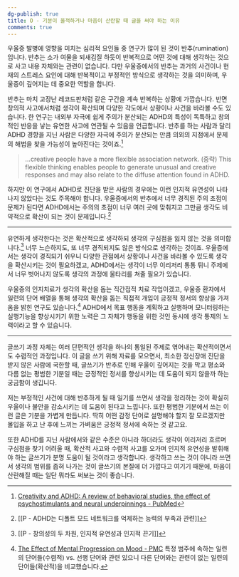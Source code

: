 ```yaml
---
dg-publish: true
title: O - 기분이 울적하거나 마음이 산란할 때 글을 써야 하는 이유
comments: true
---
```


우울증 발병에 영향을 미치는 심리적 요인들 중 연구가 많이 된 것이 반추(rumination)입니다. 반추는 소가 여물을 되새김질 하듯이 반복적으로 어떤 것에 대해 생각하는 것으로 사고 내용 자체와는 관련이 없습니다. 다만 우울증에서의 반추는 과거의 사건이나 현재의 스트레스 요인에 대해 반복적이고 부정적인 방식으로 생각하는 것을 의미하며,  우울증이 깊어지는 데 중요한 역할을 합니다. 

반추는 마치 고장난 레코드판처럼 같은 구간을 계속 반복하는 상황에 가깝습니다. 반면 창의적 사고에서처럼 생각이 확산되며 다양한 각도에서 상황이나 사건을 바라볼 수도 있습니다. 한 연구는 내외부 자극에 쉽게 주의가 분산되는 ADHD의 특성이 독특하고 창의적인 반응을 낳는 유연한 사고에 연관될 수 있음을 언급합니다. 반추를 하는 사람과 달리 ADHD 경향을 지닌 사람은 다양한 자극에 주의가 분산되는 만큼 의외의 지점에서 문제의 해법을 찾을 가능성이 높아진다는 것이죠.[^1] 

>...creative people have a more flexible association network. (중략) This flexible thinking enables people to generate unusual and creative responses and may also relate to the diffuse attention found in ADHD.
 
하지만 이 연구에서 ADHD로 진단을 받은 사람의 경우에는 이런 인지적 유연성이 나타나지 않았다는 것도 주목해야 합니다. 우울증에서의 반추에서 너무 경직된 주의 초점이 문제가 된다면 ADHD에서는 주의의 초점이 너무 여러 곳에 맞춰지고 그만큼 생각도 비약적으로 확산이 되는 것이 문제입니다.[^2] 

---

유연하게 생각한다는 것은 확산적으로 생각하되 생각의 구심점을 잃지 않는 것을 의미합니다.[^3] 너무 느슨하지도, 또 너무 경직되지도 않은 방식으로 생각하는 것이죠. 우울증에서는 생각이 경직되기 쉬우니 다양한 관점에서 상황이나 사건을 바라볼 수 있도록 생각을 확산시키는 것이 필요하겠고, ADHD에서는 생각이 너무 이리저리 통통 튀니 주제에서 너무 벗어나지 않도록 생각의 과정에 울타리를 쳐줄 필요가 있습니다. 

우울증의 인지치료가 생각의 확산을 돕는 직간접적 치료 작업이겠고, 우울증 환자에서 일련의 단어 배열을 통해 생각의 확산을 돕는 직접적 개입이 긍정적 정서의 향상을 가져옴을 밝힌 연구도 있습니다.[^4] ADHD에서 목표 행동을 계획하고 실행하며 모니터링하는 실행기능을 향상시키기 위한 노력은 그 자체가 행동을 위한 것인 동시에 생각 통제의 노력이라고 할 수 있습니다. 

---

글쓰기 과정 자체는 여러 단편적인 생각을 하나의 통일된 주제로 엮어내는 확산적이면서도 수렴적인 과정입니다. 이 글을 쓰기 위해 자료를 모으면서, 최소한 정신장애 진단을 받지 않은 사람에 국한할 때, 글쓰기가 반추로 인해 우울이 깊어지는 것을 막고 평소와 다름 없는 평범한 기분일 때는 긍정적인 정서를 향상시키는 데 도움이 되지 않을까 하는 궁금함이 생깁니다. 

저는 부정적인 사건에 대해 반추하게 될 때 일기를 쓰면서 생각을 정리하는 것이 확실히 우울이나 불안을 감소시키는 데 도움이 된다고 느낍니다. 또한 평범한 기분에서 쓰는 이런 글은 기분을 가볍게 만듭니다. 딱히 어떤 감정 단어로 설명해야 할지 잘 모르겠지만 몰입을 하고 난 후에 느끼는 가벼움은 긍정적 정서에 속하는 것 같고요.  

또한 ADHD를 지닌 사람에서와 같은 수준은 아니라 하더라도 생각이 이리저리 흐르며 구심점을 찾기 어려울 때, 확산적 사고와 수렴적 사고를 오가며 인지적 유연성을 발휘해야 하는 글쓰기가 분명 도움이 될 것이라고 생각합니다. 생각하고 쓰는 것이 아니라 쓰면서 생각의 범위를 좁혀 나가는 것이 글쓰기의 본질에 더 가깝다고 여기기 때문에, 마음이 산란해질 때는 일단 뭐라도 써보는 것이 좋습니다.


[^1]: [Creativity and ADHD: A review of behavioral studies, the effect of psychostimulants and neural underpinnings - PubMed](https://pubmed.ncbi.nlm.nih.gov/33035524/)
[^2]: [[P - ADHD는 디폴트 모드 네트워크를 억제하는 능력의 부족과 관련]]
[^3]: [[P - 창의성의 두 차원, 인지적 유연성과 인지적 끈기]]
[^4]: [The Effect of Mental Progression on Mood - PMC](https://www.ncbi.nlm.nih.gov/pmc/articles/PMC3787596/) 특정 범주에 속하는 일련의 단어들(수렴적) vs. 선행 단어와 관련 있으니 다른 단어와는 관련이 없는 일련의 단어들(확산적)을 비교했습니다.
